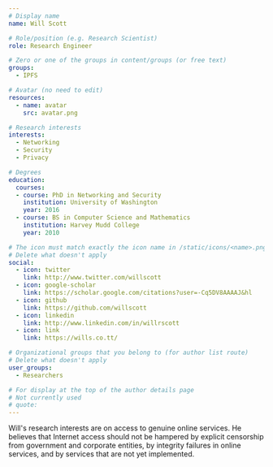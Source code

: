 ```yaml
---
# Display name
name: Will Scott

# Role/position (e.g. Research Scientist)
role: Research Engineer

# Zero or one of the groups in content/groups (or free text)
groups:
  - IPFS

# Avatar (no need to edit)
resources:
  - name: avatar
    src: avatar.png

# Research interests
interests:
  - Networking
  - Security
  - Privacy

# Degrees
education:
  courses:
  - course: PhD in Networking and Security
    institution: University of Washington
    year: 2016
  - course: BS in Computer Science and Mathematics
    institution: Harvey Mudd College
    year: 2010

# The icon must match exactly the icon name in /static/icons/<name>.png
# Delete what doesn't apply
social:
  - icon: twitter
    link: http://www.twitter.com/willscott
  - icon: google-scholar
    link: https://scholar.google.com/citations?user=-Cq5DV8AAAAJ&hl
  - icon: github
    link: https://github.com/willscott
  - icon: linkedin
    link: http://www.linkedin.com/in/willrscott
  - icon: link
    link: https://wills.co.tt/    

# Organizational groups that you belong to (for author list route)
# Delete what doesn't apply
user_groups:
  - Researchers

# For display at the top of the author details page
# Not currently used
# quote:
---
```


Will's research interests are on access to genuine online services. He believes that Internet access should not be hampered by explicit censorship from government and corporate entities, by integrity failures in online services, and by services that are not yet implemented.
